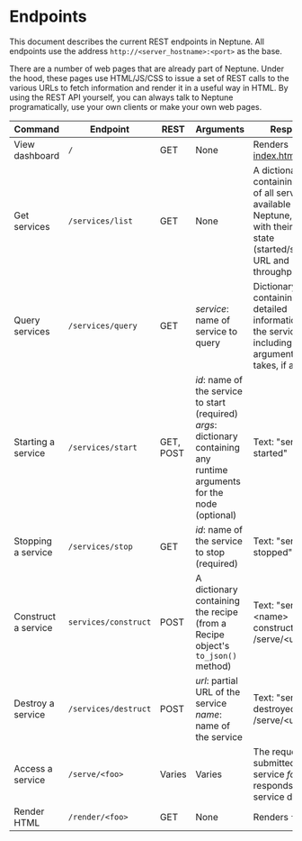 # Endpoints

This document describes the current REST endpoints in Neptune.
All endpoints use the address `http://<server_hostname>:<port>` as the base.

There are a number of web pages that are already part of Neptune.
Under the hood, these pages use HTML/JS/CSS to issue a set of REST calls to the various URLs to fetch information and render it in a useful way in HTML. 
By using the REST API yourself, you can always talk to Neptune programatically, use your own clients or make your own web pages.

|Command|Endpoint|REST|Arguments|Response|
|-------|--------|----|---------|-------|
|View dashboard|`/`|GET|None|Renders [index.html](../templates/index.html)|
|Get services|`/services/list`|GET|None|A dictionary containing a list of all services available in Neptune, along with their current state (started/stopped), URL and throughput.|
|Query services|`/services/query`|GET|_service_: name of service to query|Dictionary containing detailed information about the service, including the arguments it takes, if available
|Starting a service|`/services/start`|GET, POST|_id_: name of the service to start (required)<br> _args_: dictionary containing any runtime arguments for the node (optional)| Text: "service started"|
|Stopping a service|`/services/stop`|GET|_id_: name of the service to stop (required)| Text: "service stopped"|
|Construct a service|`services/construct`|POST|A dictionary containing the recipe (from a Recipe object's `to_json()` method)|Text: "service \<name\> constructed at /serve/\<url\>"|
|Destroy a service|`/services/destruct`|POST|_url_: partial URL of the service <br> _name_: name of the service|Text: "service destroyed at /serve/\<url>"|
|Access a service| `/serve/<foo>`| Varies|Varies|The request is submitted to service _foo_ which responds as the service defines.
|Render HTML|`/render/<foo>`|GET|None|Renders `foo.html`

